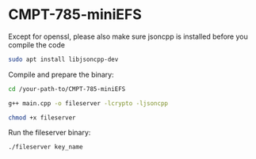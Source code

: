 # CMPT-785-miniEFS
Except for openssl, please also make sure jsoncpp is installed before you compile the code
```bash
sudo apt install libjsoncpp-dev
```


Compile and prepare the binary:

```bash
cd /your-path-to/CMPT-785-miniEFS

g++ main.cpp -o fileserver -lcrypto -ljsoncpp

chmod +x fileserver
```



Run the fileserver binary:

```bash
./fileserver key_name
```



